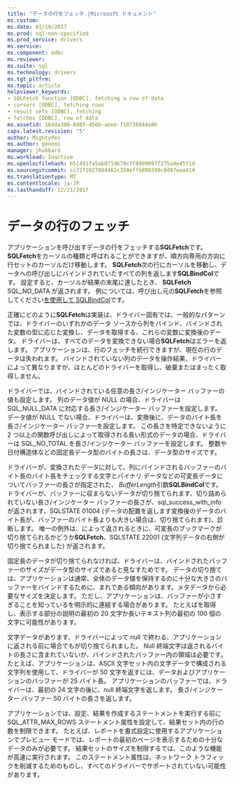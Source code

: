 ```yaml
---
title: "データの行をフェッチ |Microsoft ドキュメント"
ms.custom: 
ms.date: 01/19/2017
ms.prod: sql-non-specified
ms.prod_service: drivers
ms.service: 
ms.component: odbc
ms.reviewer: 
ms.suite: sql
ms.technology: drivers
ms.tgt_pltfrm: 
ms.topic: article
helpviewer_keywords:
- SQLFetch function [ODBC], fetching a row of data
- cursors [ODBC], fetching rows
- result sets [ODBC], fetching
- fetches [ODBC], row of data
ms.assetid: 16d4a380-0d83-456b-aeee-f10738944e86
caps.latest.revision: "5"
author: MightyPen
ms.author: genemi
manager: jhubbard
ms.workload: Inactive
ms.openlocfilehash: b51491fa5ab071d679c7f89990977275a4e45f1d
ms.sourcegitcommit: cc71f1027884462c359effb898390c8d97eaa414
ms.translationtype: MT
ms.contentlocale: ja-JP
ms.lasthandoff: 12/21/2017
---
```

# <a name="fetching-a-row-of-data"></a>データの行のフェッチ
アプリケーションを呼び出すデータの行をフェッチする**SQLFetch**です。 **SQLFetch**をカーソルの種類と呼ばれることができますが、順方向専用の方向に行セットのカーソルだけ移動します。 **SQLFetch**次の行にカーソルを移動し、データへの呼び出しにバインドされていたすべての列を返します**SQLBindCol**です。 設定すると、カーソルが結果の末尾に達したとき、 **SQLFetch** SQL_NO_DATA が返されます。 例については、呼び出し元の**SQLFetch**を参照してください[を使用して SQLBindCol](../../../odbc/reference/develop-app/using-sqlbindcol.md)です。  
  
 正確にどのように**SQLFetch**は実装は、ドライバー固有では、一般的なパターンでは、ドライバーのいずれかのデータ ソースから列をバインド、バインドされた変数の型に応じた変換し、データを取得する、これらの変数に変換後のデータ。 ドライバーは、すべてのデータを変換できない場合**SQLFetch**はエラーを返します。 アプリケーションは、行のフェッチを続行できますが、現在の行のデータは失われます。 バインドされていない列のデータを操作結果、ドライバーによって異なりますが、ほとんどのドライバーを取得し、破棄またはまったく取得しません。  
  
 ドライバーでは、バインドされている任意の長さ/インジケーター バッファーの値も設定します。 列のデータ値が NULL の場合、ドライバーは SQL_NULL_DATA に対応する長さ/インジケーター バッファーを設定します。 データ値が NULL でない場合、ドライバーは、変換後に、データのバイト長を長さ/インジケーター バッファーを設定します。 この長さを特定できないように 2 つ以上の関数呼び出しによって取得される長い形式のデータの場合、ドライバーは SQL_NO_TOTAL を長さ/インジケーター バッファーを設定します。 整数や日付構造体などの固定長データ型のバイトの長さは、データ型のサイズです。  
  
 ドライバーが、変換されたデータに対して、列にバインドされるバッファーのバイト長のバイト長をチェックする文字とバイナリ データなどの可変長データについてバッファーの長さが指定された、 *BufferLength*引数**SQLBindCol**です。 ドライバーが、バッファーに収まらないデータが切り捨てられます、切り詰められていない長さ/インジケーター バッファーの長さが、sql_success_with_info が返されます、SQLSTATE 01004 (データの配置を返します変換後のデータのバイト長が、バッファーのバイト長よりも大きい場合は、切り捨てられます)、診断します。 唯一の例外は、によって返されるときに、可変長のブックマークが切り捨てられるかどうか**SQLFetch**、SQLSTATE 22001 (文字列データの右側が切り捨てられました) が返されます。  
  
 固定長のデータが切り捨てられなければ、ドライバーは、バインドされたバッファーのサイズがデータ型のサイズであると見なすためです。 データの切り捨ては、アプリケーションは通常、全体のデータ値を保持するのに十分な大きさのバッファーをバインドするために、まれである傾向があります。メタデータから必要なサイズを決定します。 ただし、アプリケーションは、バッファーが小さすぎることを知っているを明示的に連結する場合があります。 たとえばを取得し、表示する部分の説明の最初の 20 文字か長いテキスト列の最初の 100 個の文字に可能性があります。  
  
 文字データがあります、ドライバーによって null で終わる、アプリケーションに返される前に場合でもが切り捨てられました。 Null 終端文字は返されるバイトの長さに含まれていないが、バインドされたバッファー内の領域は必要です。 たとえば、アプリケーションは、ASCII 文字セット内の文字データで構成される文字列を使用して、ドライバーが 50 文字を返すには、データおよびアプリケーションのバッファーが 25 バイト長。 アプリケーションのバッファーでは、ドライバーは、最初の 24 文字の後に、null 終端文字を返します。 長さ/インジケーター バッファー 50 バイトの長さを返します。  
  
 アプリケーションでは、設定、結果を作成するステートメントを実行する前に SQL_ATTR_MAX_ROWS ステートメント属性を設定して、結果セット内の行の数を制限できます。 たとえば、レポートを書式設定に使用するアプリケーションでプレビュー モードでは、レポートの最初のページを表示するための十分なデータのみが必要です。 結果セットのサイズを制限するでは、このような機能が高速に実行されます。 このステートメント属性は、ネットワーク トラフィックを削減するためのものし、すべてのドライバーでサポートされていない可能性があります。
